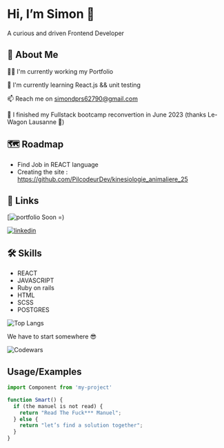 
# Hi, I’m Simon 👋

A curious and driven Frontend Developer
## 🚀 About Me

👩‍💻 I'm currently working my Portfolio

🧠 I'm currently learning React.js && unit testing

📫 Reach me on simondprs62790@gmail.com

📖 I finished my Fullstack bootcamp reconvertion in June 2023 (thanks Le-Wagon Lausanne 🚋)

## 🗺 Roadmap

- Find Job in REACT language
- Creating the site : https://github.com/PilcodeurDev/kinesiologie_animaliere_25


## 🔗 Links
[![portfolio](#) Soon =)

[![linkedin](https://img.shields.io/badge/linkedin-0A66C2?style=for-the-badge&logo=linkedin&logoColor=white)](https://www.linkedin.com/in/simondespres/)



## 🛠 Skills

- REACT
- JAVASCRIPT
- Ruby on rails
- HTML
- SCSS
- POSTGRES


![Top Langs](https://github-readme-stats.vercel.app/api/top-langs/?username=PilcodeurDev&theme=dark)


We have to start somewhere 😎

![Codewars](https://www.codewars.com/users/PilcodeurDev/badges/large)

## Usage/Examples

```javascript
import Component from 'my-project'

function Smart() {
  if (the manuel is not read) {
    return "Read The Fuck*** Manuel";
  } else {
    return "let’s find a solution together";
  }
}
```

